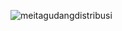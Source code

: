 ![meitagudangdistribusi](https://github.com/user-attachments/assets/1e1f6639-a270-48e5-b331-c871168c6485)

